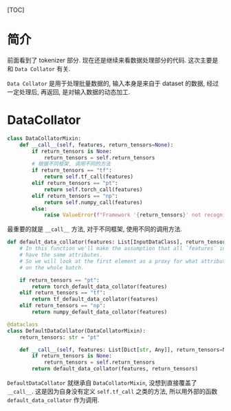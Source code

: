 [TOC]

# 简介

前面看到了 tokenizer 部分. 现在还是继续来看数据处理部分的代码.
这次主要是和 `Data Collator` 有关.

`Data Collator` 是用于处理批量数据的, 输入本身是来自于 dataset 的数据,
经过一定处理后, 再返回, 是对输入数据的动态加工.

# DataCollator

```python
class DataCollatorMixin:
    def __call__(self, features, return_tensors=None):
        if return_tensors is None:
            return_tensors = self.return_tensors
        # 根据不同框架, 调用不同的方法
        if return_tensors == "tf":
            return self.tf_call(features)
        elif return_tensors == "pt":
            return self.torch_call(features)
        elif return_tensors == "np":
            return self.numpy_call(features)
        else:
            raise ValueError(f"Framework '{return_tensors}' not recognized!")
```

最重要的就是 `__call__` 方法, 对于不同框架, 使用不同的调用方法.

```python
def default_data_collator(features: List[InputDataClass], return_tensors="pt") -> Dict[str, Any]:
    # In this function we'll make the assumption that all `features` in the batch
    # have the same attributes.
    # So we will look at the first element as a proxy for what attributes exist
    # on the whole batch.

    if return_tensors == "pt":
        return torch_default_data_collator(features)
    elif return_tensors == "tf":
        return tf_default_data_collator(features)
    elif return_tensors == "np":
        return numpy_default_data_collator(features)

@dataclass
class DefaultDataCollator(DataCollatorMixin):
    return_tensors: str = "pt"

    def __call__(self, features: List[Dict[str, Any]], return_tensors=None) -> Dict[str, Any]:
        if return_tensors is None:
            return_tensors = self.return_tensors
        return default_data_collator(features, return_tensors)
```

`DefaultDataCollator` 就继承自 `DataCollatorMixin`, 没想到直接覆盖了 `__call__`.
这是因为自身没有定义 `self.tf_call` 之类的方法, 所以用外部的函数 `default_data_collator` 作为调用.
